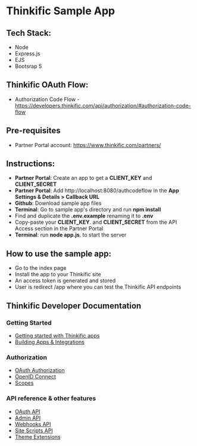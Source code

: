# Thinkific Sample App

## Tech Stack:

- Node
- Express.js
- EJS
- Bootsrap 5

## Thinkific OAuth Flow:

- Authorization Code Flow - https://developers.thinkific.com/api/authorization/#authorization-code-flow

## Pre-requisites

- Partner Portal account: https://www.thinkific.com/partners/

## Instructions:

- **Partner Portal**: Create an app to get a **CLIENT_KEY** and **CLIENT_SECRET**
- **Partner Portal**: Add http://localhost:8080/authcodeflow in the **App Settings & Details > Callback URL**
- **Github**: Download sample app files
- **Terminal**: Go to sample app's directory and run **npm install**
- Find and duplicate the **.env.example** renaming it to **.env**
- Copy-paste your **CLIENT_KEY**. and **CLIENT_SECRET** from the API Access section in the Partner Portal
- **Terminal**: run **node app.js**. to start the server

## How to use the sample app:

- Go to the index page
- Install the app to your Thinkific site
- An access token is generated and stored
- User is redirect /app where you can test the Thinkific API endpoints

## Thinkific Developer Documentation

### Getting Started
- [Getting started with Thinkific apps](https://developers.thinkific.com/building-apps/#getting-started-with-apps)
- [Building Apps & Integrations](https://developers.thinkific.com/building-apps/)

### Authorization
- [OAuth Authorization](https://developers.thinkific.com/api/authorization/)
- [OpenID Connect](https://developers.thinkific.com/api/openid-connect)
- [Scopes](https://developers.thinkific.com/api/scopes)

### API reference & other features
- [OAuth API](https://developers.thinkific.com/api/oauth/)
- [Admin API](https://developers.thinkific.com/api/api-documentation/)
- [Webhooks API](https://developers.thinkific.com/api/webhooks-api/)
- [Site Scripts API](https://developers.thinkific.com/building-apps/site-scripts/)
- [Theme Extensions](https://developers.thinkific.com/building-apps/theme-extensions/)
